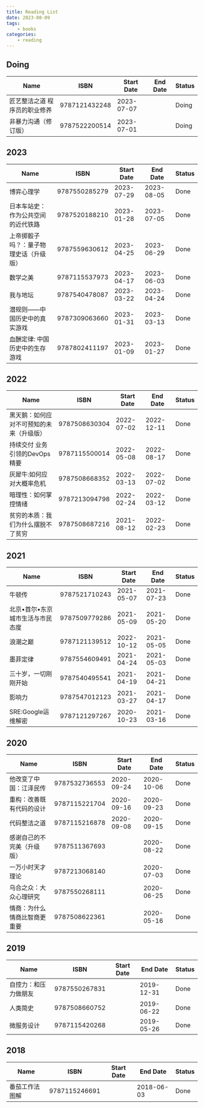 ```yaml
---
title: Reading List
date: 2023-08-09
tags:
	- books
categories: 
	- reading
---
```


 ## Doing 

| Name | ISBN | Start Date | End Date | Status |
| --- | --- | --- | --- | --- |
| 匠艺整洁之道 程序员的职业修养 | 9787121432248 | 2023-07-07|  | Doing |
| 非暴力沟通（修订版） | 9787522200514 | 2023-07-01|  | Doing |

## 2023

| Name | ISBN | Start Date | End Date | Status |
| --- | --- | --- | --- | --- |
| 博弈心理学 | 9787550285279 | 2023-07-29| 2023-08-05 | Done |
| 日本车站史：作为公共空间的近代铁路 | 9787520188210 | 2023-01-28| 2023-07-05 | Done |
| 上帝掷骰子吗？：量子物理史话（升级版） | 9787559630612 | 2023-04-25| 2023-06-29 | Done |
| 数学之美 | 9787115537973 | 2023-04-17| 2023-06-03 | Done |
| 我与地坛 | 9787540478087 | 2023-03-22| 2023-04-24 | Done |
| 潜规则——中国历史中的真实游戏 | 9787309063660 | 2023-01-31| 2023-03-13 | Done |
| 血酬定律: 中国历史中的生存游戏 | 9787802411197 | 2023-01-09| 2023-01-27 | Done |

## 2022

| Name | ISBN | Start Date | End Date | Status |
| --- | --- | --- | --- | --- |
| 黑天鹅：如何应对不可预知的未来（升级版） | 9787508630304 | 2022-07-02| 2022-12-11 | Done |
| 持续交付 业务引领的DevOps精要 | 9787115500014 | 2022-05-08| 2022-08-17 | Done |
| 灰犀牛:如何应对大概率危机 | 9787508668352 | 2022-03-13| 2022-07-02 | Done |
| 暗理性：如何掌控情绪 | 9787213094798 | 2022-02-24| 2022-03-12 | Done |
| 贫穷的本质：我们为什么摆脱不了贫穷 | 9787508687216 | 2021-08-12| 2022-02-23 | Done |

## 2021

| Name | ISBN | Start Date | End Date | Status |
| --- | --- | --- | --- | --- |
| 牛顿传 | 9787521710243 | 2021-05-07| 2021-07-23 | Done |
| 北京•首尔•东京城市生活与市民态度 | 9787509779286 | 2021-05-09| 2021-05-20 | Done |
| 浪潮之巅 | 9787121139512 | 2022-10-12| 2021-05-05 | Done |
| 墨菲定律 | 9787554609491 | 2021-04-24| 2021-05-03 | Done |
| 三十岁，一切刚刚开始 | 9787540495541 | 2021-04-19| 2021-04-21 | Done |
| 影响力 | 9787547012123 | 2021-03-27| 2021-04-17 | Done |
| SRE:Google运维解密 | 9787121297267 | 2020-10-23| 2021-03-16 | Done |

## 2020

| Name | ISBN | Start Date | End Date | Status |
| --- | --- | --- | --- | --- |
| 他改变了中国：江泽民传 | 9787532736553 | 2020-09-24| 2020-10-06 | Done |
| 重构：改善既有代码的设计 | 9787115221704 | 2020-09-16| 2020-09-23 | Done |
| 代码整洁之道 | 9787115216878 | 2020-09-08| 2020-09-15 | Done |
| 感谢自己的不完美（升级版） | 9787511367693 | | 2020-08-22 | Done |
| 一万小时天才理论 | 9787213068140 | | 2020-07-03 | Done |
| 乌合之众：大众心理研究 | 9787550268111 | | 2020-06-25 | Done |
| 情商：为什么情商比智商更重要 | 9787508622361 | | 2020-05-16 | Done |

## 2019

| Name | ISBN | Start Date | End Date | Status |
| --- | --- | --- | --- | --- |
| 自控力：和压力做朋友 | 9787550267831 | | 2019-12-31 | Done |
| 人类简史 | 9787508660752 | | 2019-06-22 | Done |
| 微服务设计 | 9787115420268 | | 2019-05-26 | Done |

## 2018

| Name | ISBN | Start Date | End Date | Status |
| --- | --- | --- | --- | --- |
| 番茄工作法图解 | 9787115246691 | | 2018-06-03 | Done |
